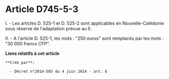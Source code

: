 # Article D745-5-3

I. - Les articles D. 525-1 et D. 525-2 sont applicables en Nouvelle-Calédonie sous réserve de l'adaptation prévue au II. 

II. - A l'article D. 525-1, les mots : "250 euros" sont remplacés par les mots : "30 000 francs CFP".

**Liens relatifs à cet article**

	**Créé par**:

	  - Décret n°2014-585 du 4 juin 2014 - art. 6
